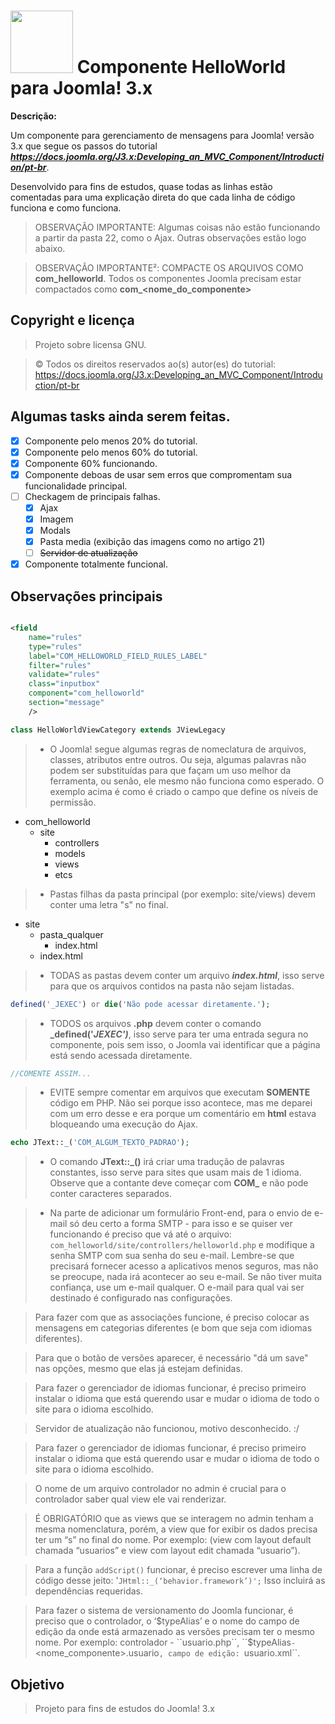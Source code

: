 # <img src="https://docs.joomla.org/images/0/02/Joomla-flat-logo-en.png" width="100" heigth="100" /> Componente HelloWorld para Joomla! 3.x

**Descrição:**

Um componente para gerenciamento de mensagens para Joomla! versão 3.x que segue os passos do tutorial _**https://docs.joomla.org/J3.x:Developing_an_MVC_Component/Introduction/pt-br**_. 

Desenvolvido para fins de estudos, quase todas as linhas estão comentadas para uma explicação direta do que cada linha de código funciona e como funciona.

> OBSERVAÇÃO IMPORTANTE: Algumas coisas não estão funcionando a partir da pasta 22, como o Ajax. Outras observações estão logo abaixo.

> OBSERVAÇÃO IMPORTANTE²: COMPACTE OS ARQUIVOS COMO **com_helloworld**. Todos os componentes Joomla precisam estar compactados como **com_<nome_do_componente>**

## Copyright e licença

> Projeto sobre licensa GNU.

> © Todos os direitos reservados ao(s) autor(es) do tutorial: https://docs.joomla.org/J3.x:Developing_an_MVC_Component/Introduction/pt-br

## Algumas tasks ainda serem feitas.

- [x] Componente pelo menos 20% do tutorial.
- [x] Componente pelo menos 60% do tutorial.
- [x] Componente 60% funcionando.
- [x] Componente deboas de usar sem erros que compromentam sua funcionalidade principal.
- [ ] Checkagem de principais falhas.
	- [x] Ajax
	- [x] Imagem
	- [x] Modals
	- [x] Pasta media (exibição das imagens como no artigo 21)
	- [ ] ~~Servidor de atualização~~
- [x] Componente totalmente funcional.

## Observações principais

```xml	 

<field 
	name="rules"
	type="rules"
	label="COM_HELLOWORLD_FIELD_RULES_LABEL"
	filter="rules"
	validate="rules"
	class="inputbox"
	component="com_helloworld"
	section="message"
	/>

```

```php
class HelloWorldViewCategory extends JViewLegacy
```

> - O Joomla! segue algumas regras de nomeclatura de arquivos, classes, atributos entre outros. Ou seja, algumas palavras não podem ser substituídas para que façam um uso melhor da ferramenta, ou senão, ele mesmo não funciona como esperado. O exemplo acima é como é criado o campo que define os níveis de permissão.

* com_helloworld
	* site
		* controllers
		* models
		* views
		* etcs

> - Pastas filhas da pasta principal (por exemplo: site/views) devem conter uma letra "s" no final.

* site
	* pasta_qualquer
		* index.html
	* index.html

> - TODAS as pastas devem conter um arquivo **_index.html_**, isso serve para que os arquivos contidos na pasta não sejam listadas.

```php
defined('_JEXEC') or die('Não pode acessar diretamente.');
```

> - TODOS os arquivos **.php** devem conter o comando **_defined('_JEXEC')_**, isso serve para ter uma entrada segura no componente, pois sem isso, o Joomla vai identificar que a página está sendo acessada diretamente.

```php
//COMENTE ASSIM...
```

> - EVITE sempre comentar em arquivos que executam **SOMENTE** código em PHP. Não sei porque isso acontece, mas me deparei com um erro desse e era porque um comentário em **html** estava bloqueando uma execução do Ajax.

```php
echo JText::_('COM_ALGUM_TEXTO_PADRAO');
```

> - O comando **JText::_()** irá criar uma tradução de palavras constantes, isso serve para sites que usam mais de 1 idioma. Observe que a contante deve começar com **COM_** e não pode conter caracteres separados.

> - Na parte de adicionar um formulário Front-end, para o envio de e-mail só deu certo a forma SMTP - para isso e se quiser ver funcionando é preciso que vá até o arquivo: ``com_helloworld/site/controllers/helloworld.php`` e modifique a senha SMTP com sua senha do seu e-mail. Lembre-se que precisará fornecer acesso a aplicativos menos seguros, mas não se preocupe, nada irá acontecer ao seu e-mail. Se não tiver muita confiança, use um e-mail qualquer. O e-mail para qual vai ser destinado é configurado nas configurações.

> Para fazer com que as associações funcione, é preciso colocar as mensagens em categorias diferentes (e bom que seja com idiomas diferentes).

> Para que o botão de versões aparecer, é necessário "dá um save" nas opções, mesmo que elas já estejam definidas.

> Para fazer o gerenciador de idiomas funcionar, é preciso primeiro instalar o idioma que está querendo usar e mudar o idioma de todo o site para o idioma escolhido.

> Servidor de atualização não funcionou, motivo desconhecido. :/

> Para fazer o gerenciador de idiomas funcionar, é preciso primeiro instalar o idioma que está querendo usar e mudar o idioma de todo o site para o idioma escolhido.

> O nome de um arquivo controlador no admin é crucial para o controlador saber qual view ele vai renderizar.

> É OBRIGATÓRIO que as views que se interagem no admin tenham a mesma nomenclatura, porém, a view que for exibir os dados precisa ter um “s” no final do nome. Por exemplo: (view com layout default chamada “usuarios” e view com layout edit chamada “usuario”).

> Para a função ``addScript()`` funcionar, é preciso escrever uma linha de código desse jeito: '``JHtml::_(‘behavior.framework’)';`` Isso incluirá as dependências requeridas.

> Para fazer o sistema de versionamento do Joomla funcionar, é preciso que o controlador, o ‘$typeAlias’ e o nome do campo de edição da onde está armazenado as versões precisam ter o mesmo nome. Por exemplo: controlador - ``usuario.php``, ``$typeAlias`` - ``<nome_componente>.usuario``, campo de edição: ``usuario.xml``.

## Objetivo

> Projeto para fins de estudos do Joomla! 3.x 
